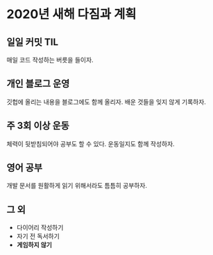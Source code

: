 # 2020년 새해 다짐과 계획

## 일일 커밋 TIL

매일 코드 작성하는 버릇을 들이자.

## 개인 블로그 운영

깃헙에 올리는 내용을 블로그에도 함께 올리자. 배운 것들을 잊지 않게 기록하자.

## 주 3회 이상 운동

체력이 뒷받침되어야 공부도 할 수 있다. 운동일지도 함께 작성하자.

## 영어 공부

개발 문서를 원활하게 읽기 위해서라도 틈틈히 공부하자.

## 그 외

- 다이어리 작성하기
- 자기 전 독서하기
- **게임하지 않기**
